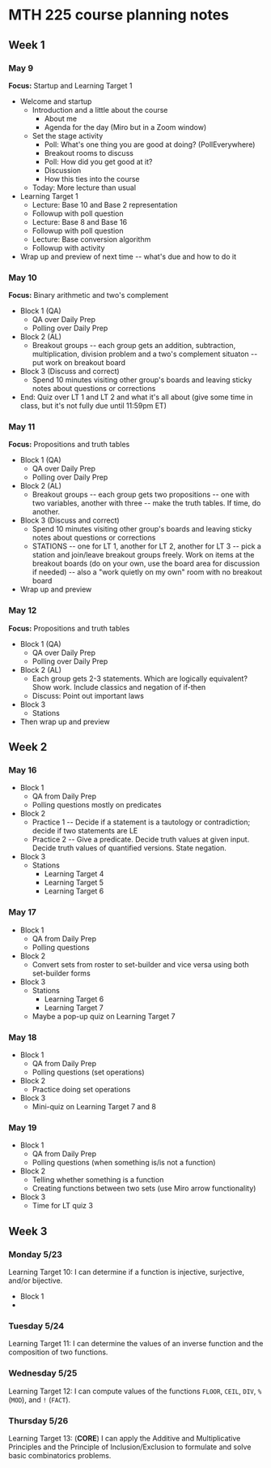 # MTH 225 course planning notes 

## Week 1 

### May 9

**Focus:** Startup and Learning Target 1

- Welcome and startup 
  - Introduction and a little about the course
    - About me
    - Agenda for the day (Miro but in a Zoom window) 
  - Set the stage activity 
    - Poll: What's one thing you are good at doing? (PollEverywhere)
    - Breakout rooms to discuss
    - Poll: How did you get good at it? 
    - Discussion 
    - How this ties into the course 
  - Today: More lecture than usual 
- Learning Target 1
  - Lecture: Base 10 and Base 2 representation 
  - Followup with poll question
  - Lecture: Base 8 and Base 16
  - Followup with poll question
  - Lecture: Base conversion algorithm 
  - Followup with activity 
- Wrap up and preview of next time -- what's due and how to do it 
  

### May 10

**Focus:** Binary arithmetic and two's complement 

- Block 1 (QA)
  - QA over Daily Prep 
  - Polling over Daily Prep 
- Block 2 (AL) 
  - Breakout groups -- each group gets an addition, subtraction, multiplication, division problem and a two's complement situaton -- put work on breakout board 
- Block 3 (Discuss and correct) 
  - Spend 10 minutes visiting other group's boards and leaving sticky notes about questions or corrections 
- End: Quiz over LT 1 and LT 2 and what it's all about (give some time in class, but it's not fully due until 11:59pm ET) 

### May 11

**Focus:** Propositions and truth tables 

- Block 1 (QA)
  - QA over Daily Prep 
  - Polling over Daily Prep 
- Block 2 (AL) 
  - Breakout groups -- each group gets two propositions -- one with two variables, another with three -- make the truth tables. If time, do another. 
- Block 3 (Discuss and correct) 
  - Spend 10 minutes visiting other group's boards and leaving sticky notes about questions or corrections 
  - STATIONS -- one for LT 1, another for LT 2, another for LT 3 -- pick a station and join/leave breakout groups freely. Work on items at the breakout boards (do on your own, use the board area for discussion if needed) -- also a "work quietly on my own" room with no breakout board
- Wrap up and preview 

### May 12

**Focus:** Propositions and truth tables 

- Block 1 (QA)
  - QA over Daily Prep 
  - Polling over Daily Prep 
- Block 2 (AL) 
  - Each group gets 2-3 statements. Which are logically equivalent? Show work. Include classics and negation of if-then
  - Discuss: Point out important laws  
- Block 3 
  - Stations 
- Then wrap up and preview 

## Week 2

### May 16

- Block 1
  - QA from Daily Prep 
  - Polling questions mostly on predicates
- Block 2
  - Practice 1 -- Decide if a statement is a tautology or contradiction; decide if two statements are LE 
  - Practice 2 -- Give a predicate. Decide truth values at given input. Decide truth values of quantified versions. State negation. 
- Block 3
  - Stations
    - Learning Target 4
    - Learning Target 5
    - Learning Target 6


### May 17

- Block 1
  - QA from Daily Prep 
  - Polling questions 
- Block 2
  - Convert sets from roster to set-builder and vice versa using both set-builder forms 
- Block 3
  - Stations
    - Learning Target 6
    - Learning Target 7
  - Maybe a pop-up quiz on Learning Target 7


### May 18

- Block 1
  - QA from Daily Prep 
  - Polling questions (set operations)
- Block 2
  - Practice doing set operations  
- Block 3
  - Mini-quiz on Learning Target 7 and 8


### May 19

- Block 1
  - QA from Daily Prep 
  - Polling questions (when something is/is not a function)
- Block 2
  - Telling whether something is a function
  - Creating functions between two sets (use Miro arrow functionality)
- Block 3
  - Time for LT quiz 3



## Week 3

### Monday 5/23

Learning Target 10: I can determine if a function is injective, surjective, and/or bijective. 

- Block 1
- 

### Tuesday 5/24

Learning Target 11: I can determine the values of an inverse function and the composition of two functions. 

### Wednesday 5/25

 Learning Target 12: I can compute values of the functions `FLOOR`, `CEIL`, `DIV`, `%` (`MOD`), and `!` (`FACT`).


### Thursday 5/26

Learning Target 13: (**CORE**) I can apply the Additive and Multiplicative Principles and the Principle of Inclusion/Exclusion to formulate and solve basic combinatorics problems. 
